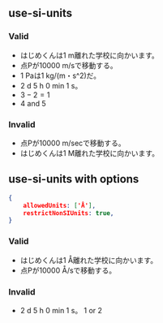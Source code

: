 ## use-si-units
### Valid
- はじめくんは1 m離れた学校に向かいます。
- 点Pが10000 m/sで移動する。
- 1 Paは1 kg/(m・s^2)だ。
- 2 d 5 h 0 min 1 s。
- $3 - 2 = 1$
- 4 and 5

### Invalid
- 点Pが10000 m/secで移動する。
- はじめくんは1 M離れた学校に向かいます。

## use-si-units with options
```json
{
    allowedUnits: ['Å'],
    restrictNonSIUnits: true,
}
```

### Valid
- はじめくんは1 Å離れた学校に向かいます。
- 点Pが10000 Å/sで移動する。

### Invalid
- 2 d 5 h 0 min 1 s。
1 or 2
